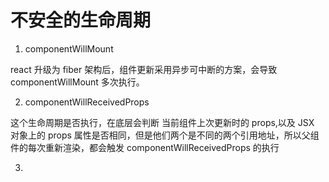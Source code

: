 # 不安全的生命周期

1. componentWillMount

react 升级为 fiber 架构后，组件更新采用异步可中断的方案，会导致 componentWillMount 多次执行。

2. componentWillReceivedProps

这个生命周期是否执行，在底层会判断 当前组件上次更新时的 props,以及 JSX 对象上的 props 属性是否相同，但是他们两个是不同的两个引用地址，所以父组件的每次重新渲染，都会触发 componentWillReceivedProps 的执行

3.
